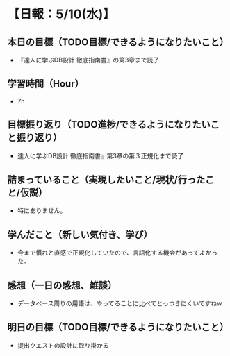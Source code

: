 # 【日報：5/10(水)】
## 本日の目標（TODO目標/できるようになりたいこと）
- 『達人に学ぶDB設計 徹底指南書』の第3章まで読了
## 学習時間（Hour）
- 7h
## 目標振り返り（TODO進捗/できるようになりたいこと振り返り）
- 達人に学ぶDB設計 徹底指南書』第3章の第３正規化まで読了
## 詰まっていること（実現したいこと/現状/行ったこと/仮説）
- 特にありません。
## 学んだこと（新しい気付き、学び）
- 今まで慣れと直感で正規化していたので、言語化する機会があってよかった。
## 感想（一日の感想、雑談）
- データベース周りの用語は、やってることに比べてとっつきにくいですねw
## 明日の目標（TODO目標/できるようになりたいこと）
- 提出クエストの設計に取り掛かる
